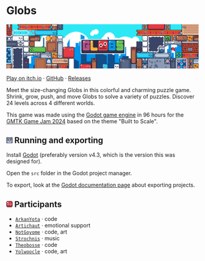 # Globs
![Cover image](readme/banner_wide_cover.gif)

[Play on itch.io](https://yolwoocle.itch.io/globs) · [GitHub](https://github.com/ARKANYOTA/gmtk2024/) · [Releases](https://github.com/ARKANYOTA/gmtk2024/releases)

Meet the size-changing Globs in this colorful and charming puzzle game. Shrink, grow, push, and move Globs to solve a variety of puzzles. Discover 24 levels across 4 different worlds. 

This game was made using the [Godot game engine](https://godotengine.org) in 96 hours for the [GMTK Game Jam 2024](https://itch.io/jam/gmtk-2024) based on the theme "Built to Scale". 

<h2>
    <span>
        <img src="readme/mouse_small.png">
    </span> Running and exporting
</h2>

Install [Godot](https://godotengine.org/) (preferably version v4.3, which is the version this was designed for).

Open the `src` folder in the Godot project manager.

To export, look at the [Godot documentation page](https://docs.godotengine.org/en/stable/tutorials/export/exporting_projects.html) about exporting projects.

<h2>
    <span>
        <img src="readme/icon_small.png">
    </span> Participants
</h2>

- [`ArkanYota`](https://github.com/arkanyota) · code
- [`Artichaut`](https://github.com/LeSeulArtichaut) · emotional support
- [`NotGoyome`](https://github.com/notgoyome) · code, art
- [`Strochnis`](https://on.soundcloud.com/wk1kdJsHbH2m8tLZ8) · music
- [`Theobosse`](https://github.com/TheodoreBillotte) · code
- [`Yolwoocle`](https://github.com/Yolwoocle) · code, art
